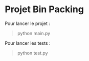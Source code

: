 # Projet Bin Packing

Pour lancer le projet :

> python main.py

Pour lancer les tests : 

> python test.py
